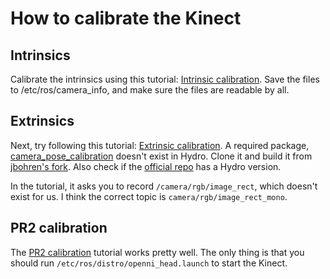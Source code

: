 # How to calibrate the Kinect

## Intrinsics
Calibrate the intrinsics using this tutorial: [Intrinsic calibration](http://wiki.ros.org/openni_launch/Tutorials/IntrinsicCalibration). Save the files to /etc/ros/camera_info, and make sure the files are readable by all.

## Extrinsics
Next, try following this tutorial: [Extrinsic calibration](http://wiki.ros.org/openni_launch/Tutorials/ExtrinsicCalibration). A required package, [camera_pose_calibration](http://wiki.ros.org/camera_pose_calibration) doesn't exist in Hydro. Clone it and build it from [jbohren's fork](https://github.com/jbohren-forks/camera_pose/tree/hydro-devel). Also check if the [official repo](https://github.com/ros-perception/camera_pose) has a Hydro version.

In the tutorial, it asks you to record `/camera/rgb/image_rect`, which doesn't exist for us. I think the correct topic is `camera/rgb/image_rect_mono`.

## PR2 calibration
The [PR2 calibration](http://wiki.ros.org/pr2_calibration) tutorial works pretty well. The only thing is that you should run `/etc/ros/distro/openni_head.launch` to start the Kinect.
